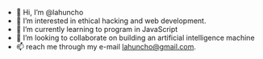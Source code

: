 - 👋 Hi, I’m @lahuncho
- 👀 I’m interested in ethical hacking and web development.
- 🌱 I’m currently learning to program in JavaScript
- 💞️ I’m looking to collaborate on building an artificial intelligence machine
- 📫 reach me through my e-mail lahuncho@gmail.com.

<!---
lahuncho/lahuncho is a ✨ special ✨ repository because its `README.md` (this file) appears on your GitHub profile.
You can click the Preview link to take a look at your changes.
--->
